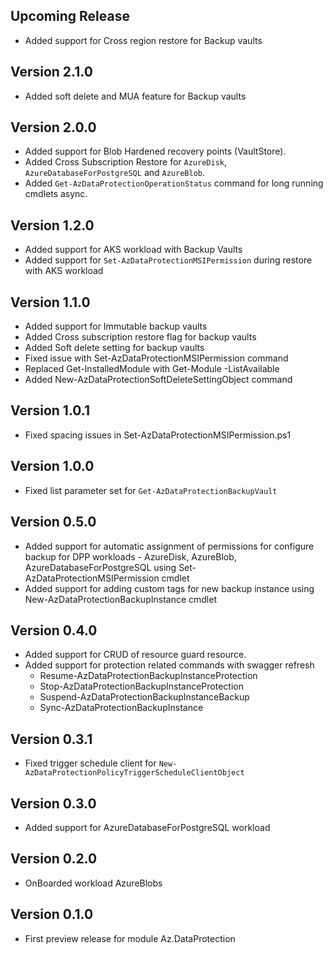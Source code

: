 <!--
    Please leave this section at the top of the change log.

    Changes for the upcoming release should go under the section titled "Upcoming Release", and should adhere to the following format:

    ## Upcoming Release
    * Overview of change #1
        - Additional information about change #1
    * Overview of change #2
        - Additional information about change #2
        - Additional information about change #2
    * Overview of change #3
    * Overview of change #4
        - Additional information about change #4

    ## YYYY.MM.DD - Version X.Y.Z (Previous Release)
    * Overview of change #1
        - Additional information about change #1
-->
## Upcoming Release
* Added support for Cross region restore for Backup vaults

## Version 2.1.0
* Added soft delete and MUA feature for Backup vaults

## Version 2.0.0
* Added support for Blob Hardened recovery points (VaultStore).
* Added Cross Subscription Restore for `AzureDisk`, `AzureDatabaseForPostgreSQL` and `AzureBlob`.
* Added `Get-AzDataProtectionOperationStatus` command for long running cmdlets async.

## Version 1.2.0
* Added support for AKS workload with Backup Vaults
* Added support for `Set-AzDataProtectionMSIPermission` during restore with AKS workload

## Version 1.1.0
* Added support for Immutable backup vaults
* Added Cross subscription restore flag for backup vaults
* Added Soft delete setting for backup vaults
* Fixed issue with Set-AzDataProtectionMSIPermission command
* Replaced Get-InstalledModule with Get-Module -ListAvailable
* Added New-AzDataProtectionSoftDeleteSettingObject command

## Version 1.0.1
* Fixed spacing issues in Set-AzDataProtectionMSIPermission.ps1

## Version 1.0.0
* Fixed list parameter set for `Get-AzDataProtectionBackupVault`

## Version 0.5.0
* Added support for automatic assignment of permissions for configure backup for DPP workloads - AzureDisk, AzureBlob, AzureDatabaseForPostgreSQL using Set-AzDataProtectionMSIPermission cmdlet
* Added support for adding custom tags for new backup instance using New-AzDataProtectionBackupInstance cmdlet

## Version 0.4.0
* Added support for CRUD of resource guard resource.
* Added support for protection related commands with swagger refresh
    - Resume-AzDataProtectionBackupInstanceProtection
    - Stop-AzDataProtectionBackupInstanceProtection
    - Suspend-AzDataProtectionBackupInstanceBackup
    - Sync-AzDataProtectionBackupInstance

## Version 0.3.1
* Fixed trigger schedule client for `New-AzDataProtectionPolicyTriggerScheduleClientObject`

## Version 0.3.0
* Added support for AzureDatabaseForPostgreSQL workload

## Version 0.2.0
* OnBoarded workload AzureBlobs

## Version 0.1.0
* First preview release for module Az.DataProtection

